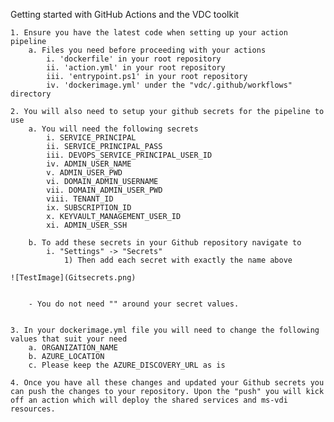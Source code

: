Getting started with GitHub Actions and the VDC toolkit

	1. Ensure you have the latest code when setting up your action pipeline
		a. Files you need before proceeding with your actions
			i. 'dockerfile' in your root repository
			ii. 'action.yml' in your root repository
			iii. 'entrypoint.ps1' in your root repository 
			iv. 'dockerimage.yml' under the "vdc/.github/workflows" directory
	
	2. You will also need to setup your github secrets for the pipeline to use
		a. You will need the following secrets
			i. SERVICE_PRINCIPAL
			ii. SERVICE_PRINCIPAL_PASS
			iii. DEVOPS_SERVICE_PRINCIPAL_USER_ID
			iv. ADMIN_USER_NAME
			v. ADMIN_USER_PWD
			vi. DOMAIN_ADMIN_USERNAME
			vii. DOMAIN_ADMIN_USER_PWD
			viii. TENANT_ID 
			ix. SUBSCRIPTION_ID
			x. KEYVAULT_MANAGEMENT_USER_ID
			xi. ADMIN_USER_SSH 
			
		b. To add these secrets in your Github repository navigate to 
			i. "Settings" -> "Secrets"
				1) Then add each secret with exactly the name above

    ![TestImage](Gitsecrets.png)
			
			
		- You do not need "" around your secret values. 
	
	
	3. In your dockerimage.yml file you will need to change the following values that suit your need
		a. ORGANIZATION_NAME
		b. AZURE_LOCATION
		c. Please keep the AZURE_DISCOVERY_URL as is

	4. Once you have all these changes and updated your Github secrets you can push the changes to your repository. Upon the "push" you will kick off an action which will deploy the shared services and ms-vdi resources. 
